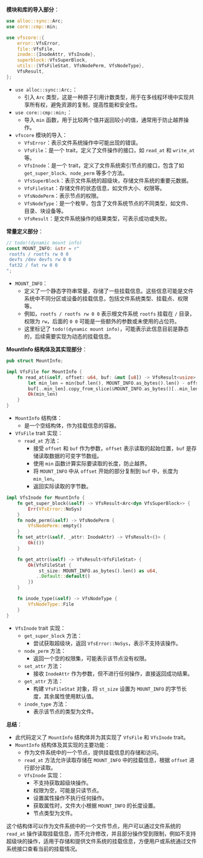 **模块和库的导入部分**：
```rust
use alloc::sync::Arc;
use core::cmp::min;

use vfscore::{
    error::VfsError,
    file::VfsFile,
    inode::{InodeAttr, VfsInode},
    superblock::VfsSuperBlock,
    utils::{VfsFileStat, VfsNodePerm, VfsNodeType},
    VfsResult,
};
```
- `use alloc::sync::Arc;`：
    - 引入 `Arc` 类型，这是一种原子引用计数类型，用于在多线程环境中实现共享所有权，避免资源的复制，提高性能和安全性。
- `use core::cmp::min;`：
    - 导入 `min` 函数，用于比较两个值并返回较小的值，通常用于防止越界操作。
- `vfscore` 模块的导入：
    - `VfsError`：表示文件系统操作中可能出现的错误。
    - `VfsFile`：是一个 trait，定义了文件操作的接口，如 `read_at` 和 `write_at` 等。
    - `VfsInode`：是一个 trait，定义了文件系统索引节点的接口，包含了如 `get_super_block`、`node_perm` 等多个方法。
    - `VfsSuperBlock`：表示文件系统的超级块，存储文件系统的重要元数据。
    - `VfsFileStat`：存储文件的状态信息，如文件大小、权限等。
    - `VfsNodePerm`：表示节点的权限。
    - `VfsNodeType`：是一个枚举，包含了文件系统节点的不同类型，如文件、目录、块设备等。
    - `VfsResult`：是文件系统操作的结果类型，可表示成功或失败。


**常量定义部分**：
```rust
// todo!(dynamic mount info)
const MOUNT_INFO: &str = r"
 rootfs / rootfs rw 0 0
 devfs /dev devfs rw 0 0
 fat32 / fat rw 0 0
";
```
- `MOUNT_INFO`：
    - 定义了一个静态字符串常量，存储了一些挂载信息。这些信息可能是文件系统中不同分区或设备的挂载信息，包括文件系统类型、挂载点、权限等。
    - 例如，`rootfs / rootfs rw 0 0` 表示根文件系统 `rootfs` 挂载在 `/` 目录，权限为 `rw`，后面的 `0 0` 可能是一些额外的参数或未使用的占位符。
    - 这里标记了 `todo!(dynamic mount info)`，可能表示此信息目前是静态的，后续需要实现为动态的挂载信息。


**MountInfo 结构体及其实现部分**：
```rust
pub struct MountInfo;

impl VfsFile for MountInfo {
    fn read_at(&self, offset: u64, buf: &mut [u8]) -> VfsResult<usize> {
        let min_len = min(buf.len(), MOUNT_INFO.as_bytes().len() - offset as usize);
        buf[..min_len].copy_from_slice(&MOUNT_INFO.as_bytes()[..min_len]);
        Ok(min_len)
    }
}
```
- `MountInfo` 结构体：
    - 是一个空结构体，作为挂载信息的容器。
- `VfsFile` trait 实现：
    - `read_at` 方法：
        - 接受 `offset` 和 `buf` 作为参数，`offset` 表示读取的起始位置，`buf` 是存储读取数据的可变字节数组。
        - 使用 `min` 函数计算实际要读取的长度，防止越界。
        - 将 `MOUNT_INFO` 中从 `offset` 开始的部分复制到 `buf` 中，长度为 `min_len`。
        - 返回实际读取的字节数。


```rust
impl VfsInode for MountInfo {
    fn get_super_block(&self) -> VfsResult<Arc<dyn VfsSuperBlock>> {
        Err(VfsError::NoSys)
    }
    fn node_perm(&self) -> VfsNodePerm {
        VfsNodePerm::empty()
    }
    fn set_attr(&self, _attr: InodeAttr) -> VfsResult<()> {
        Ok(())
    }

    fn get_attr(&self) -> VfsResult<VfsFileStat> {
        Ok(VfsFileStat {
            st_size: MOUNT_INFO.as_bytes().len() as u64,
           ..Default::default()
        })
    }

    fn inode_type(&self) -> VfsNodeType {
        VfsNodeType::File
    }
}
```
- `VfsInode` trait 实现：
    - `get_super_block` 方法：
        - 尝试获取超级块，返回 `VfsError::NoSys`，表示不支持该操作。
    - `node_perm` 方法：
        - 返回一个空的权限集，可能表示该节点没有权限。
    - `set_attr` 方法：
        - 接收 `InodeAttr` 作为参数，但不进行任何操作，直接返回成功结果。
    - `get_attr` 方法：
        - 构建 `VfsFileStat` 对象，将 `st_size` 设置为 `MOUNT_INFO` 的字节长度，其余属性使用默认值。
    - `inode_type` 方法：
        - 表示该节点的类型为文件。


**总结**：
- 此代码定义了 `MountInfo` 结构体并为其实现了 `VfsFile` 和 `VfsInode` trait。
- `MountInfo` 结构体及其实现的主要功能：
    - 作为文件系统中的一个节点，提供挂载信息的存储和访问。
    - `read_at` 方法允许读取存储在 `MOUNT_INFO` 中的挂载信息，根据 `offset` 进行部分读取。
    - `VfsInode` 实现：
        - 不支持获取超级块操作。
        - 权限为空，可能是只读节点。
        - 设置属性操作不执行任何操作。
        - 获取属性时，文件大小根据 `MOUNT_INFO` 的长度设置。
        - 节点类型为文件。


这个结构体可以作为文件系统中的一个文件节点，用户可以通过文件系统的 `read_at` 操作读取挂载信息，而不允许修改，并且部分操作受到限制，例如不支持超级块的操作，适用于存储和提供文件系统的挂载信息，方便用户或系统通过文件系统接口查看当前的挂载情况。
